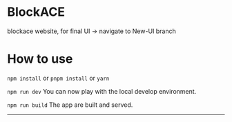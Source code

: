 # BlockACE
blockace website, for final UI -> navigate to New-UI branch

# How to use

`npm install` or `pnpm install` or `yarn`

`npm run dev` You can now play with the local develop environment.

`npm run build` The app are built and served.

---
